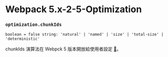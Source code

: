 # Webpack 5.x-2-5-Optimization

### `optimization.chunkIds`

`boolean = false string: 'natural' | 'named' | 'size' | 'total-size' | 'deterministic'`

chunkIds 演算法在 Webpck 5 版本開放給使用者設定 [:book:](https://webpack.js.org/blog/2020-10-10-webpack-5-release/#named-chunk-ids)。
